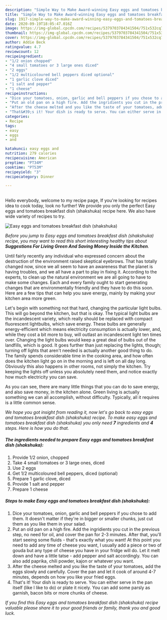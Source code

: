 ```yaml
---
description: "Simple Way to Make Award-winning Easy eggs and tomatoes breakfast dish (shakshuka)"
title: "Simple Way to Make Award-winning Easy eggs and tomatoes breakfast dish (shakshuka)"
slug: 1917-simple-way-to-make-award-winning-easy-eggs-and-tomatoes-breakfast-dish-shakshuka
date: 2020-09-19T18:05:47.016Z
image: https://img-global.cpcdn.com/recipes/5379703784341504/751x532cq70/easy-eggs-and-tomatoes-breakfast-dish-shakshuka-recipe-main-photo.jpg
thumbnail: https://img-global.cpcdn.com/recipes/5379703784341504/751x532cq70/easy-eggs-and-tomatoes-breakfast-dish-shakshuka-recipe-main-photo.jpg
cover: https://img-global.cpcdn.com/recipes/5379703784341504/751x532cq70/easy-eggs-and-tomatoes-breakfast-dish-shakshuka-recipe-main-photo.jpg
author: Addie Beck
ratingvalue: 4.7
reviewcount: 12
recipeingredient:
- "1/2 onion chopped"
- "4 small tomatoes or 3 large ones diced"
- "2 eggs"
- "1/2 multicoloured bell peppers diced optional"
- "1 garlic clove diced"
- "1 salt and pepper"
- "1 cheese"
recipeinstructions:
- "Dice your tomatoes, onion, garlic and bell peppers if you chose to add them. It doesn&#39;t matter if they&#39;re in bigger or smaller chunks, just cut them as you like them in your salad."
- "Put an old pan on a high fire. Add the ingridients you cut in the previous step, no need for oil, and cover the pan for 2-3 minutes. After that, you&#39;ll start seeing some fluids - that&#39;s exactly what you want! At this point you need to add any time of cheese you want, I usually add a piece or two of gouda but any type of cheese you have in your fridge will do. Let it melt down and have a little tatse - add pepper and salt accordingly. You can also add paprika, chili powder, kajon or whatever you want."
- "After the cheese melted and you like the taste of your tomatoes, add the eggs slowly and carefully. Cover the pan and let it cook of around 4-7 minutes, depends on how you like your fried eggs."
- "That&#39;s it! Your dish is ready to serve. You can either serve in the pan itself (like I like to do) or plate it nicely. You can add some parsly as garnish, bacon bits or more chunks of cheese."
categories:
- Recipe
tags:
- easy
- eggs
- and

katakunci: easy eggs and 
nutrition: 279 calories
recipecuisine: American
preptime: "PT34M"
cooktime: "PT53M"
recipeyield: "3"
recipecategory: Dinner

---
```

<br>
Hello everybody, welcome to my recipe page, If you're looking for recipes idea to cook today, look no further! We provide you only the perfect Easy eggs and tomatoes breakfast dish (shakshuka) recipe here. We also have wide variety of recipes to try.
<br>


![Easy eggs and tomatoes breakfast dish (shakshuka)](https://img-global.cpcdn.com/recipes/5379703784341504/751x532cq70/easy-eggs-and-tomatoes-breakfast-dish-shakshuka-recipe-main-photo.jpg)

<i>Before you jump to Easy eggs and tomatoes breakfast dish (shakshuka) recipe, you may want to read this short interesting healthy tips about 
<strong>Suggestions For Living Green And Saving Money Inside the Kitchen</strong>.</i>
</br>

Until fairly recently any individual who expressed concern about the destruction of the environment raised skeptical eyebrows. That has totally changed now, since we all seem to have an awareness that the planet is having troubles, and we all have a part to play in fixing it. According to the experts, to clean up the natural environment we are all going to have to make some changes. Each and every family ought to start generating changes that are environmentally friendly and they have to do this soon. Here are a few tips that can help you save energy, mainly by making your kitchen area more green.

Let's begin with something not that hard, changing the particular light bulbs. This will go beyond the kitchen, but that is okay. The typical light bulbs are the incandescent variety, which really should be replaced with compact fluorescent lightbulbs, which save energy. These bulbs are generally energy-efficient which means electricity consumption is actually lower, and, while they cost a bit more to buy, will outlast an incandescent light ten times over. Changing the light bulbs would keep a great deal of bulbs out of the landfills, which is good. It goes further than just replacing the lights, though; turning off lights that aren't needed is actually another good thing to do. The family spends considerable time in the cooking area, and how often does the kitchen light go on in the morning and is left on all day long. Obviously this also happens in other rooms, not simply the kitchen. Try keeping the lights off unless you absolutely need them, and notice exactly how much electricity you can save.

As you can see, there are many little things that you can do to save energy, and also save money, in the kitchen alone. Green living is actually something we can all accomplish, without difficulty. Typically, all it requires is a little common sense.


<i>We hope you got insight from reading it, now let's go back to easy eggs and tomatoes breakfast dish (shakshuka) recipe. To make easy eggs and tomatoes breakfast dish (shakshuka) you only need <strong>7</strong> ingredients and <strong>4</strong> steps. Here is how you do that.
</i>

##### The ingredients needed to prepare Easy eggs and tomatoes breakfast dish (shakshuka):

1. Provide 1/2 onion, chopped
1. Take 4 small tomatoes or 3 large ones, diced
1. Use 2 eggs
1. Get 1/2 multicoloured bell peppers, diced (optional)
1. Prepare 1 garlic clove, diced
1. Provide 1 salt and pepper
1. Prepare 1 cheese


##### Steps to make Easy eggs and tomatoes breakfast dish (shakshuka):

1. Dice your tomatoes, onion, garlic and bell peppers if you chose to add them. It doesn&#39;t matter if they&#39;re in bigger or smaller chunks, just cut them as you like them in your salad.
1. Put an old pan on a high fire. Add the ingridients you cut in the previous step, no need for oil, and cover the pan for 2-3 minutes. After that, you&#39;ll start seeing some fluids - that&#39;s exactly what you want! At this point you need to add any time of cheese you want, I usually add a piece or two of gouda but any type of cheese you have in your fridge will do. Let it melt down and have a little tatse - add pepper and salt accordingly. You can also add paprika, chili powder, kajon or whatever you want.
1. After the cheese melted and you like the taste of your tomatoes, add the eggs slowly and carefully. Cover the pan and let it cook of around 4-7 minutes, depends on how you like your fried eggs.
1. That&#39;s it! Your dish is ready to serve. You can either serve in the pan itself (like I like to do) or plate it nicely. You can add some parsly as garnish, bacon bits or more chunks of cheese.


<i>If you find this Easy eggs and tomatoes breakfast dish (shakshuka) recipe valuable please share it to your good friends or family, thank you and good luck.</i>

